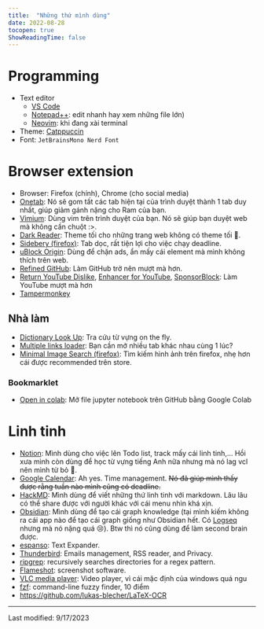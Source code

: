 ```yaml
---
title:  "Những thứ mình dùng"
date: 2022-08-28
tocopen: true
ShowReadingTime: false
---
```


# Programming
- Text editor
    - [VS Code](https://code.visualstudio.com/)
    - [Notepad++](https://notepad-plus-plus.org/): edit nhanh hay xem những file lớn)
    - [Neovim](https://neovim.io/): khi đang xài terminal
- Theme: [Catppuccin](https://github.com/catppuccin/catppuccin)
- Font: `JetBrainsMono Nerd Font`

# Browser extension
- Browser: Firefox (chính), Chrome (cho social media)
- [Onetab](https://www.one-tab.com/): Nó sẽ gom tất các tab hiện tại của trình duyệt thành 1 tab duy nhất, giúp giảm gánh nặng cho Ram của bạn.
- [Vimium](https://vimium.github.io/): Dùng vim trên trình duyệt của bạn. Nó sẽ giúp bạn duyệt web mà không cần chuột :>.
- [Dark Reader](https://darkreader.org/): Theme tối cho những trang web không có theme tối 🥲.
- [Sidebery (firefox)](https://addons.mozilla.org/en-US/firefox/addon/sidebery/): Tab dọc, rất tiện lợi cho việc chạy deadline.
- [uBlock Origin](https://ublockorigin.com/): Dùng để chặn ads, ẩn mấy cái element mà mình không thích trên web.
- [Refined GitHub](https://github.com/refined-github/refined-github): Làm GitHub trở nên mượt mà hơn.
- [Return YouTube Dislike](https://github.com/Anarios/return-youtube-dislike), [Enhancer for YouTube](https://www.mrfdev.com/enhancer-for-youtube), [SponsorBlock](https://github.com/ajayyy/SponsorBlock): Làm YouTube mượt mà hơn
- [Tampermonkey](https://www.tampermonkey.net/)


## Nhà làm
- [Dictionary Look Up](https://github.com/ngntrgduc/Dictionary-Look-Up): Tra cứu từ vựng on the fly.
- [Multiple links loader](https://github.com/ngntrgduc/Multiple-links-loader): Bạn cần mở nhiều tab khác nhau cùng 1 lúc?
- [Minimal Image Search (firefox)](https://github.com/ngntrgduc/Minimal-image-search): Tìm kiếm hình ảnh trên firefox, nhẹ hơn cái được recommended trên store.

### Bookmarklet
- [Open in colab](https://gist.github.com/ngntrgduc/ee051cae8d3312c7ec636bc1585763b1): Mở file jupyter notebook trên GitHub bằng Google Colab

# Linh tinh
- [Notion](https://www.notion.so/): Mình dùng cho việc lên Todo list, track mấy cái linh tinh,... Hồi xưa mình còn dùng để học từ vựng tiếng Anh nữa nhưng mà nó lag vcl nên mình từ bỏ 🙂.
- [Google Calendar](https://calendar.google.com/): Ah yes. Time management. ~~Nó đã giúp mình thấy được rằng tuần nào mình cũng có deadline.~~
- [HackMD](https://hackmd.io/): Mình dùng để viết những thứ linh tinh với markdown. Lâu lâu có thể share được với người khác với cái menu nhìn khá xịn.
- [Obsidian](https://obsidian.md/): Mình dùng để tạo cái graph knowledge (tại mình kiếm không ra cái app nào để tạo cái graph giống như Obsidian hết. Có [Logseq](https://github.com/logseq/logseq) nhưng mà nó nặng quá 😢). Btw thì nó cũng dùng để làm second brain được.
- [espanso](https://github.com/espanso/espanso): Text Expander.
- [Thunderbird](https://www.thunderbird.net/en-US/): Emails management, RSS reader, and Privacy.
- [ripgrep](https://github.com/BurntSushi/ripgrep): recursively searches directories for a regex pattern.
- [Flameshot](https://github.com/flameshot-org/flameshot): screenshot software.
- [VLC media player](https://www.videolan.org/vlc/): Video player, vì cái mặc định của windows quá ngu
- [fzf](https://github.com/junegunn/fzf): command-line fuzzy finder, 10 điểm
- https://github.com/lukas-blecher/LaTeX-OCR

---
Last modified: 9/17/2023